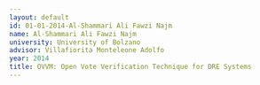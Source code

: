 ```yaml
---
layout: default 
id: 01-01-2014-Al-Shammari Ali Fawzi Najm
name: Al-Shammari Ali Fawzi Najm
university: University of Bolzano
advisor: Villafiorita Monteleone Adolfo
year: 2014
title: OVVM: Open Vote Verification Technique for DRE Systems
---
```

